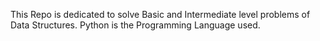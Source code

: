 This Repo is dedicated to solve Basic and Intermediate level problems of Data Structures.
Python is the Programming Language used.
